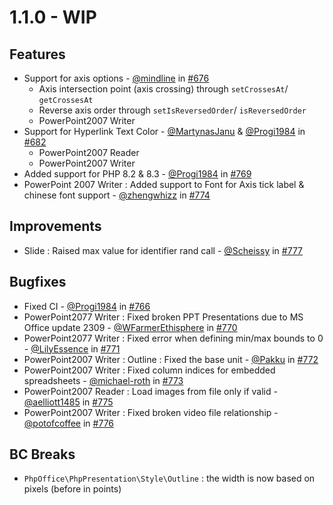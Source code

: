 # 1.1.0 - WIP

## Features

- Support for axis options - [@mindline](https://github.com/mindline-analytics) in [#676](https://github.com/PHPOffice/PHPPresentation/pull/676)
    - Axis intersection point (axis crossing) through `setCrossesAt`/ `getCrossesAt`
    - Reverse axis order through `setIsReversedOrder`/ `isReversedOrder`
    - PowerPoint2007 Writer
- Support for Hyperlink Text Color - [@MartynasJanu](https://github.com/MartynasJanu) & [@Progi1984](https://github.com/Progi1984) in [#682](https://github.com/PHPOffice/PHPPresentation/pull/682)
    - PowerPoint2007 Reader
    - PowerPoint2007 Writer
- Added support for PHP 8.2 & 8.3 - [@Progi1984](https://github.com/Progi1984) in [#769](https://github.com/PHPOffice/PHPPresentation/pull/769)
- PowerPoint 2007 Writer : Added support to Font for Axis tick label & chinese font support - [@zhengwhizz](https://github.com/zhengwhizz) in [#774](https://github.com/PHPOffice/PHPPresentation/pull/774)

## Improvements
- Slide : Raised max value for identifier rand call - [@Scheissy](https://github.com/Scheissy) in [#777](https://github.com/PHPOffice/PHPPresentation/pull/777)

## Bugfixes

- Fixed CI - [@Progi1984](https://github.com/Progi1984) in [#766](https://github.com/PHPOffice/PHPPresentation/pull/766)
- PowerPoint2077 Writer : Fixed broken PPT Presentations due to MS Office update 2309 - [@WFarmerEthisphere](https://github.com/WFarmerEthisphere) in [#770](https://github.com/PHPOffice/PHPPresentation/pull/770)
- PowerPoint2077 Writer : Fixed error when defining min/max bounds to 0 - [@LilyEssence](https://github.com/LilyEssence) in [#771](https://github.com/PHPOffice/PHPPresentation/pull/771)
- PowerPoint2007 Writer : Outline : Fixed the base unit - [@Pakku](https://github.com/Pakku) in [#772](https://github.com/PHPOffice/PHPPresentation/pull/772)
- PowerPoint2007 Writer : Fixed column indices for embedded spreadsheets - [@michael-roth](https://github.com/michael-roth) in [#773](https://github.com/PHPOffice/PHPPresentation/pull/773)
- PowerPoint2007 Reader : Load images from file only if valid - [@aelliott1485](https://github.com/aelliott1485) in [#775](https://github.com/PHPOffice/PHPPresentation/pull/775)
- PowerPoint2007 Writer : Fixed broken video file relationship - [@potofcoffee](https://github.com/potofcoffee) in [#776](https://github.com/PHPOffice/PHPPresentation/pull/776)

## BC Breaks
- `PhpOffice\PhpPresentation\Style\Outline` : the width is now based on pixels (before in points)